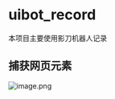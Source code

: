 # uibot_record
本项目主要使用影刀机器人记录
## 捕获网页元素
![image.png](https://s2.loli.net/2024/07/21/qwajJDUifFKnI6O.png)
